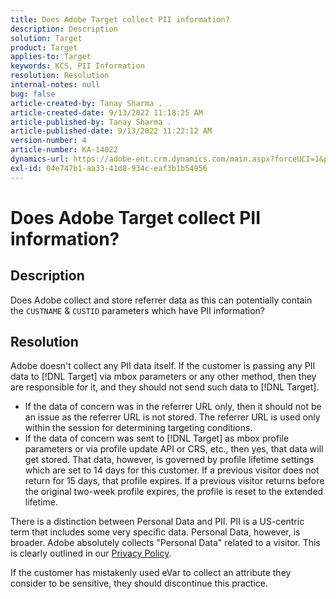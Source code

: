 ```yaml
---
title: Does Adobe Target collect PII information?
description: Description
solution: Target
product: Target
applies-to: Target
keywords: KCS, PII Information
resolution: Resolution
internal-notes: null
bug: false
article-created-by: Tanay Sharma .
article-created-date: 9/13/2022 11:18:25 AM
article-published-by: Tanay Sharma .
article-published-date: 9/13/2022 11:22:12 AM
version-number: 4
article-number: KA-14022
dynamics-url: https://adobe-ent.crm.dynamics.com/main.aspx?forceUCI=1&pagetype=entityrecord&etn=knowledgearticle&id=a535a7c3-5533-ed11-9db1-002248086735
exl-id: 04e747b1-aa33-41d8-934c-eaf3b1b54956
---
```

# Does Adobe Target collect PII information?

## Description

Does Adobe collect and store referrer data as this can potentially contain the `CUSTNAME` & `CUSTID` parameters which have PII information?

## Resolution




Adobe doesn't collect any PII data itself. If the customer is passing any PII data to [!DNL Target] via mbox parameters or any other method, then they are responsible for it, and they should not send such data to [!DNL Target].



- If the data of concern was in the referrer URL only, then it should not be an issue as the referrer URL is not stored. The referrer URL is used only within the session for determining targeting conditions.
- If the data of concern was sent to [!DNL Target] as mbox profile parameters or via profile update API or CRS, etc., then yes, that data will get stored. That data, however, is governed by profile lifetime settings which are set to 14 days for this customer. If a previous visitor does not return for 15 days, that profile expires. If a previous visitor returns before the original two-week profile expires, the profile is reset to the extended lifetime.


There is a distinction between Personal Data and PII. PII is a US-centric term that includes some very specific data. Personal Data, however, is broader. Adobe absolutely collects "Personal Data" related to a visitor. This is clearly outlined in our [Privacy Policy](https://www.adobe.com/privacy/marketing-cloud.html).



If the customer has mistakenly used eVar to collect an attribute they consider to be sensitive, they should discontinue this practice.
